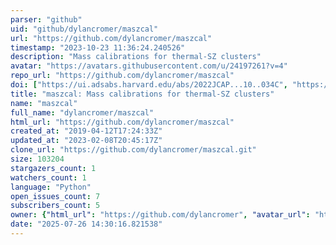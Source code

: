 ```yaml
---
parser: "github"
uid: "github/dylancromer/maszcal"
url: "https://github.com/dylancromer/maszcal"
timestamp: "2023-10-23 11:36:24.240526"
description: "Mass calibrations for thermal-SZ clusters"
avatar: "https://avatars.githubusercontent.com/u/24197261?v=4"
repo_url: "https://github.com/dylancromer/maszcal"
doi: ["https://ui.adsabs.harvard.edu/abs/2022JCAP...10..034C", "https://ui.adsabs.harvard.edu/abs/2023ascl.soft09013C/abstract"]
title: "maszcal: Mass calibrations for thermal-SZ clusters"
name: "maszcal"
full_name: "dylancromer/maszcal"
html_url: "https://github.com/dylancromer/maszcal"
created_at: "2019-04-12T17:24:33Z"
updated_at: "2023-02-08T20:45:17Z"
clone_url: "https://github.com/dylancromer/maszcal.git"
size: 103204
stargazers_count: 1
watchers_count: 1
language: "Python"
open_issues_count: 7
subscribers_count: 5
owner: {"html_url": "https://github.com/dylancromer", "avatar_url": "https://avatars.githubusercontent.com/u/24197261?v=4", "login": "dylancromer", "type": "User"}
date: "2025-07-26 14:30:16.821538"
---
```

